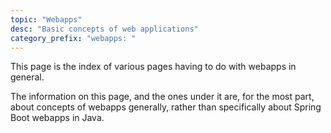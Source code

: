 ```yaml
---
topic: "Webapps"
desc: "Basic concepts of web applications"
category_prefix: "webapps: "
---
```


This page is the index of various pages having to do with webapps in general.

The information on this page, and the ones under it are, for the most part, about concepts of webapps generally,
rather than specifically about Spring Boot webapps in Java.



